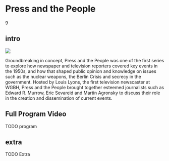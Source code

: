 # Press and the People

9

## intro

<img src='https://s3.amazonaws.com/openvault.wgbh.org/special_collections/press_people/press_people.png' class='pull-left'/>

Groundbreaking in concept, Press and the People was one of the first series to 
explore how newspaper and television reporters covered key events in the 1950s, 
and how that shaped public opinion and knowledge on issues such as the nuclear 
weapons, the Berlin Crisis and secrecy in the government. Hosted by Louis 
Lyons, the first television newscaster at WGBH, Press and the People brought 
together esteemed journalists such as Edward R. Murrow, Eric Sevareid and 
Martin Agronsky to discuss their role in the creation and dissemination of 
current events.

## Full Program Video

TODO program

## extra

TODO Extra
